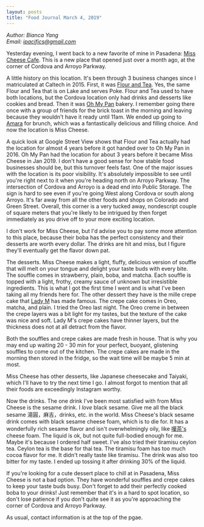 ```yaml
---
layout: posts
title: "Food Journal March 4, 2019"
---
```

*Author: Bianca Yang*<br>
*Email: <a href="mailto:ipacifics@gmail.com?subject=Hello from the XDRT Blog">ipacifics@gmail.com</a>*<br>

Yesterday evening, I went back to a new favorite of mine in Pasadena: [Miss Cheese Cafe](https://www.yelp.com/biz/miss-cheese-tea-cafe-pasadena-2). This is a new place that opened just over a month 
ago, at the corner of Cordova and Arroyo Parkway. 

A little history on this location. It's been through 3 business changes since I matriculated 
at Caltech in 2015. First, it was [Flour and Tea](https://www.google.com/search?client=ubuntu&channel=fs&q=flour+and+tea&ie=utf-8&oe=utf-8). Yes, the same Flour and Tea that is on Lake and 
serves Poke. Flour and Tea used to have both locations, but the Cordova location only had drinks and 
desserts like cookies and bread. Then it was [Oh My Pan](https://www.yelp.com/biz/oh-my-pan-bakery-and-cafe-san-gabriel?osq=oh+my+pan) bakery. I remember going there once with a 
group of friends for the brick toast in the morning and leaving because they wouldn't have it ready
until 11am. We ended up going to [Amara](https://www.yelp.com/biz/amara-chocolate-and-coffee-pasadena?osq=amara) for brunch, which was a fantastically delicious and filling 
choice. And now the location is Miss Cheese. 

A quick look at Google Street View shows that Flour and Tea actually had the location for 
almost 4 years before it got handed over to Oh My Pan in 2016. Oh My Pan had the location for about 
3 years before it became Miss Cheese in Jan 2019. I don't have a good sense for how stable food 
businesses should be, but this turnover feels fast. One of the major issues with the location is 
its poor visibility. It's absolutely impossible to see until you're right next to it when you're 
heading north on Arroyo Parkway. The intersection of Cordova and Arroyo is a dead end into Public 
Storage. The sign is hard to see even if you're going West along Cordova or south along Arroyo. 
It's far away from all the other foods and shops on Colorado and Green Street. Overall, this 
corner is a very tucked away, nondescript couple of square meters that you're likely to be intrigued 
by then forget immediately as you drive off to your more exciting location. 

I don't work for Miss Cheese, but I'd advise you to pay some more attention to this place, because 
their boba has the perfect consistency and their desserts are worth every dollar. The drinks 
are hit and miss, but I figure they'll eventually get the flavor down pat. 

The desserts. Miss Cheese makes a light, fluffy, delicious version of souffle that will melt on 
your tongue and delight your taste buds with every bite. The souffle comes in strawberry, plain, 
boba, and matcha. Each souffle is topped with a light, frothy, creamy sauce of unknown but 
irresistible ingredients. This is what I got the first time I went and is what I've been taking 
all my friends here for. The other dessert they have is the mille crepe cake that 
[Lady M](https://www.ladym.com/) has made famous. The crepe cake comes in Oreo, matcha, and plain.
I tried the Oreo last night. The Oreo creme in between the crepe layers was a bit light for my 
tastes, but the texture of the cake was nice and soft. Lady M's crepe cakes have thinner layers, 
but the thickness does not at all detract from the flavor. 

Both the souffles and crepe cakes are made fresh in house. That is why you may end up waiting 20 - 
30 min for your perfect, buoyant, glistening souffles to come out of the kitchen. The crepe cakes 
are made in the morning then stored in the fridge, so the wait time will be maybe 5 min at most. 

Miss Cheese has other desserts, like Japanese cheesecake and Taiyaki, which I'll have to try the 
next time I go. I almost forgot to mention that all their foods are exceedingly Instagram worthy. 

Now the drinks. The one drink I've been most satisfied with from Miss Cheese is the sesame drink. 
I *love* black sesame. Give me all the black sesame 湯圓，麻吉，drinks, etc. in the world. Miss 
Cheese's black sesame drink comes with black sesame cheese foam, which is to die for. It has a 
wonderfully rich sesame flavor and isn't overwhelmingly oily, like [嘆茶's](https://www.google.com/search?client=ubuntu&channel=fs&q=tancha&ie=utf-8&oe=utf-8) cheese foam. The liquid 
is ok, but not quite full-bodied enough for me. Maybe it's because I ordered half sweet. I've 
also tried their tiramisu ceylon tea. Ceylon tea is the base for thai tea. The tiramisu foam has 
too much cocoa flavor for me. It didn't really taste like tiramisu. The drink was also too bitter 
for my taste. I ended up tossing it after drinking 30% of the liquid. 

If you're looking for a cute dessert place to chill at in Pasadena, Miss Cheese is not a bad option. 
They have wonderful souffles and crepe cakes to keep your taste buds busy. Don't forget to add 
their perfectly cooked boba to your drinks! Just remember that it's in a hard to spot location, so 
don't lose patience if you don't quite see it as you're approaching the corner of Cordova and 
Arroyo Parkway. 

As usual, contact information is at the top of the pgae. 
